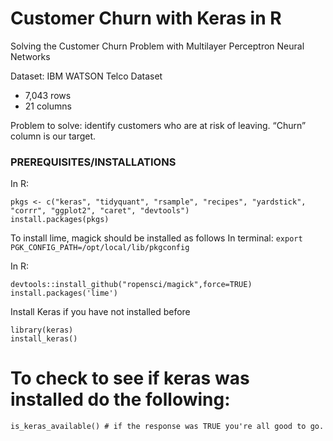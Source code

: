 # Customer Churn with Keras in R
Solving the Customer Churn Problem with Multilayer Perceptron Neural Networks

Dataset: IBM WATSON Telco Dataset
* 7,043 rows
* 21 columns

Problem to solve: identify customers who are at risk of leaving. “Churn” column is our target.

### PREREQUISITES/INSTALLATIONS
In R:

```{r}
pkgs <- c("keras", "tidyquant", "rsample", "recipes", "yardstick", "corrr", "ggplot2", "caret", "devtools")
install.packages(pkgs)
```

To install lime, magick should be installed as follows
In terminal: ```export PGK_CONFIG_PATH=/opt/local/lib/pkgconfig```

In R:

```{}
devtools::install_github("ropensci/magick",force=TRUE)
install.packages('lime')
```

Install Keras if you have not installed before

```{r}
library(keras)
install_keras()
```

# To check to see if keras was installed do the following:

```is_keras_available() # if the response was TRUE you're all good to go.```


